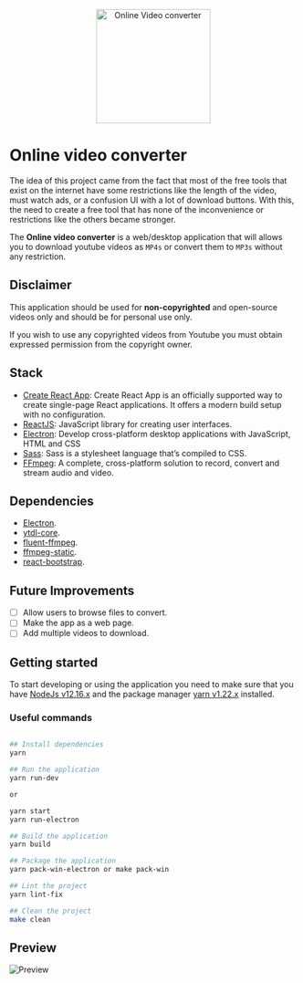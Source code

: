 <p align="center">
  <a href="https://github.com/Youssef-ben"><img src="https://github.com/Youssef-ben/video-converter/blob/develop/src/assets/logo.png" alt="Online Video converter" width="200"></a>
</p>

# Online video converter

The idea of this project came from the fact that most of the free tools that exist on the internet have some restrictions like the length of the video, must watch ads, or a confusion UI with a lot of download buttons. With this, the need to create a free tool that has none of the inconvenience or restrictions like the others became stronger.

The **Online video converter** is a web/desktop application that will allows you to download youtube videos as `MP4s` or convert them to `MP3s` without any restriction.

## Disclaimer

This application should be used for **non-copyrighted** and open-source videos only and should be for personal use only.

If you wish to use any copyrighted videos from Youtube you must obtain expressed permission from the copyright owner.

## Stack

- [Create React App](https://create-react-app.dev/docs/getting-started/): Create React App is an officially supported way to create single-page React applications. It offers a modern build setup with no configuration.
- [ReactJS](https://fr.reactjs.org/): JavaScript library for creating user interfaces.
- [Electron](https://www.electronjs.org/): Develop cross-platform desktop applications with JavaScript, HTML and CSS
- [Sass](https://sass-lang.com/): Sass is a stylesheet language that’s compiled to CSS.
- [FFmpeg](https://www.ffmpeg.org/): A complete, cross-platform solution to record, convert and stream audio and video.

## Dependencies

- [Electron](https://www.npmjs.com/package/electron).
- [ytdl-core](https://www.npmjs.com/package/ytdl-core).
- [fluent-ffmpeg](https://www.npmjs.com/package/fluent-ffmpeg).
- [ffmpeg-static](https://www.npmjs.com/package/ffmpeg-static).
- [react-bootstrap](https://www.npmjs.com/package/react-bootstrap).

## Future Improvements

- [ ] Allow users to browse files to convert.
- [ ] Make the app as a web page.
- [ ] Add multiple videos to download.

## Getting started

To start developing or using the application you need to make sure that you have [NodeJs v12.16.x](https://nodejs.org/dist/latest-v12.x/node-v12.16.2-x64.msi) and the package manager [yarn v1.22.x](https://classic.yarnpkg.com/en/docs/install#windows-stable) installed.

### Useful commands

```bash

## Install dependencies
yarn

## Run the application
yarn run-dev

or

yarn start
yarn run-electron

## Build the application
yarn build

## Package the application
yarn pack-win-electron or make pack-win

## Lint the project
yarn lint-fix

## Clean the project
make clean
```

## Preview

![Preview](src/assets/preview.png)
